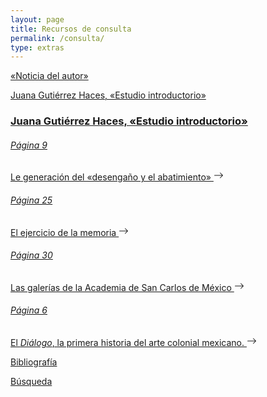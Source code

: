 ```yaml
---
layout: page
title: Recursos de consulta
permalink: /consulta/
type: extras
---
```


<a class="no-underline" href="{{ site.baseurl }}/noticia_biografica05.html">«Noticia del autor»</a>

 <a class="no-underline" href="{{ site.baseurl }}/JGHestudio09.html">Juana Gutiérrez Haces, «Estudio introductorio» </a>

<div class="py-1 mb-0 prose">
  <a class="no-underline" data-toggle="collapse" href="#collapse1" role="button" aria-expanded="false" aria-controls="collapseExample"><h3 class="h3-index"> Juana Gutiérrez Haces, «Estudio introductorio» <span class="caret"/></h3></a>
  <div class="collapse" id="collapse1">
    <a class="no-underline" href="{{ site.baseurl }}/JGHestudio09"><h6>Página 9</h6><span class="link-index">Le generación del «desengaño y el abatimiento» <svg xmlns="http://www.w3.org/2000/svg" width="16" height="16" fill="currentColor" class="bi bi-arrow-right" viewBox="0 0 16 16"><path fill-rule="evenodd" d="M1 8a.5.5 0 0 1 .5-.5h11.793l-3.147-3.146a.5.5 0 0 1 .708-.708l4 4a.5.5 0 0 1 0 .708l-4 4a.5.5 0 0 1-.708-.708L13.293 8.5H1.5A.5.5 0 0 1 1 8z"/></svg></span></a>
    <a class="no-underline" href="{{ site.baseurl }}/JGHestudio25"><h6>Página 25</h6><span class="link-index">El ejercicio de la memoria <svg xmlns="http://www.w3.org/2000/svg" width="16" height="16" fill="currentColor" class="bi bi-arrow-right" viewBox="0 0 16 16"><path fill-rule="evenodd" d="M1 8a.5.5 0 0 1 .5-.5h11.793l-3.147-3.146a.5.5 0 0 1 .708-.708l4 4a.5.5 0 0 1 0 .708l-4 4a.5.5 0 0 1-.708-.708L13.293 8.5H1.5A.5.5 0 0 1 1 8z"/></svg></span></a>
    <a class="no-underline" href="{{ site.baseurl }}/JGHestudio30"><h6>Página 30</h6><span class="link-index">Las galerías de la Academia de San Carlos de México <svg xmlns="http://www.w3.org/2000/svg" width="16" height="16" fill="currentColor" class="bi bi-arrow-right" viewBox="0 0 16 16"><path fill-rule="evenodd" d="M1 8a.5.5 0 0 1 .5-.5h11.793l-3.147-3.146a.5.5 0 0 1 .708-.708l4 4a.5.5 0 0 1 0 .708l-4 4a.5.5 0 0 1-.708-.708L13.293 8.5H1.5A.5.5 0 0 1 1 8z"/></svg></span></a>
    <a class="no-underline" href="{{ site.baseurl }}/JGHestudio39"><h6>Página 6</h6><span class="link-index">El <i>Diálogo</i>, la primera historia del arte colonial mexicano. <svg xmlns="http://www.w3.org/2000/svg" width="16" height="16" fill="currentColor" class="bi bi-arrow-right" viewBox="0 0 16 16"><path fill-rule="evenodd" d="M1 8a.5.5 0 0 1 .5-.5h11.793l-3.147-3.146a.5.5 0 0 1 .708-.708l4 4a.5.5 0 0 1 0 .708l-4 4a.5.5 0 0 1-.708-.708L13.293 8.5H1.5A.5.5 0 0 1 1 8z"/></svg></span></a>
  </div>
</div>

<p></p>

  <a class="no-underline" href="{{ site.baseurl }}/03-biblio">Bibliografía</a>

  <a class="no-underline" href="{{ site.baseurl }}/03-search">Búsqueda</a>

